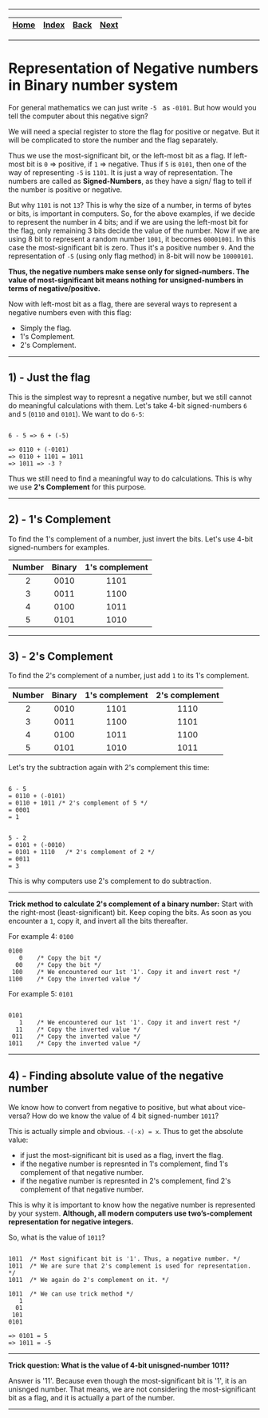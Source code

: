 
---

| [Home](/README.md) | [Index](./README.md) | [Back](./3_Addition_in_binary_numbers.md) | [Next](./5_Bitwise_operations.md) |
| :---: | :---: | :---: | :---: |

---

# Representation of Negative numbers in Binary number system

For general mathematics we can just write `-5 ` as `-0101`. But how would you tell the computer about this negative sign?

We will need a special register to store the flag for positive or negatve. But it will be complicated to store the number and the flag separately.

Thus we use the most-significant bit, or the left-most bit as a flag. If left-most bit is `0` => positive, if `1` => negative. Thus if `5` is `0101`, then one of the way of representing `-5` is `1101`. It is just a way of representation. The numbers are called as __Signed-Numbers__, as they have a sign/ flag to tell if the number is positive or negative.


But why `1101` is not `13`? This is why the size of a number, in terms of bytes or bits, is important in computers. So, for the above examples, if we decide to represent the number in 4 bits; and if we are using the left-most bit for the flag, only remaining 3 bits decide the value of the number. Now if we are using 8 bit to represent a random number `1001`, it becomes `00001001`. In this case the most-significant bit is zero. Thus it's a positive number `9`. And the representation of `-5` (using only flag method) in 8-bit will now be `10000101`.

__Thus, the negative numbers make sense only for signed-numbers. The value of most-significant bit means nothing for unsigned-numbers in terms of negative/positive.__

Now with left-most bit as a flag, there are several ways to represent a negative numbers even with this flag:
 - Simply the flag.
 - 1's Complement.
 - 2's Complement.

---

## 1) - Just the flag

This is the simplest way to represnt a negative number, but we still cannot do meaningful calculations with them. Let's take 4-bit signed-numbers `6` and `5` (`0110` and `0101`). We want to do `6-5`:

```

6 - 5 => 6 + (-5)

=> 0110 + (-0101)
=> 0110 + 1101 = 1011
=> 1011 => -3 ?

```

Thus we still need to find a meaningful way to do calculations. This is why we use __2's Complement__ for this purpose.

---

## 2) - 1's Complement

To find the 1's complement of a number, just invert the bits. Let's use 4-bit signed-numbers for examples.

| Number | Binary | 1's complement |
| :---: | :---: | :---: |
| 2 | 0010 | 1101 |
| 3 | 0011 | 1100 |
| 4 | 0100 | 1011 |
| 5 | 0101 | 1010 |

---

## 3) - 2's Complement

To find the 2's complement of a number, just add `1` to its 1's complement.

| Number | Binary | 1's complement | 2's complement |
| :---: | :---: | :---: | :---: |
| 2 | 0010 | 1101 | 1110 |
| 3 | 0011 | 1100 | 1101 |
| 4 | 0100 | 1011 | 1100 |
| 5 | 0101 | 1010 | 1011 |

Let's try the subtraction again with 2's complement this time:

```

6 - 5
= 0110 + (-0101)
= 0110 + 1011 /* 2's complement of 5 */
= 0001
= 1

```

```

5 - 2
= 0101 + (-0010)
= 0101 + 1110   /* 2's complement of 2 */
= 0011
= 3

```

This is why computers use 2's complement to do subtraction.

---

__Trick method to calculate 2's complement of a binary number:__ Start with the right-most (least-significant) bit. Keep coping the bits. As soon as you encounter a `1`, copy it, and invert all the bits thereafter.

For example 4: `0100`

```
0100
   0    /* Copy the bit */
  00    /* Copy the bit */
 100    /* We encountered our 1st '1'. Copy it and invert rest */
1100    /* Copy the inverted value */
```

For example 5: `0101`

```

0101
   1    /* We encountered our 1st '1'. Copy it and invert rest */
  11    /* Copy the inverted value */
 011    /* Copy the inverted value */
1011    /* Copy the inverted value */

```
---

## 4) - Finding absolute value of the negative number

We know how to convert from negative to positive, but what about vice-versa? How do we know the value of 4 bit signed-number `1011`?

This is actually simple and obvious. `-(-x) = x`. Thus to get the absolute value:
- if just the most-significant bit is used as a flag, invert the flag.
- if the negative number is represnted in 1's complement, find 1's complement of that negative number.
- if the negative number is represnted in 2's complement, find 2's complement of that negative number.

This is why it is important to know how the negative number is represented by your system. __Although, all modern computers use two’s-complement representation for negative integers.__

So, what is the value of `1011`?

```

1011  /* Most significant bit is '1'. Thus, a negative number. */
1011  /* We are sure that 2's complement is used for representation. */
1011  /* We again do 2's complement on it. */

1011  /* We can use trick method */
   1
  01
 101
0101

=> 0101 = 5
=> 1011 = -5

```

---

__Trick question: What is the value of 4-bit unisgned-number 1011?__

Answer is '11'. Because even though the most-significant bit is '1', it is an unisnged number. That means, we are not considering the most-significant bit as a flag, and it is actually a part of the number.

---